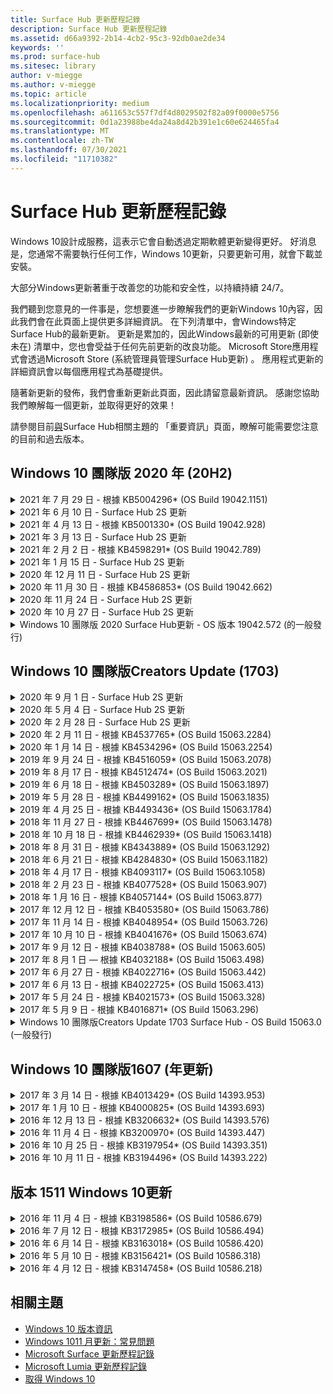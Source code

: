 ```yaml
---
title: Surface Hub 更新歷程記錄
description: Surface Hub 更新歷程記錄
ms.assetid: d66a9392-2b14-4cb2-95c3-92db0ae2de34
keywords: ''
ms.prod: surface-hub
ms.sitesec: library
author: v-miegge
ms.author: v-miegge
ms.topic: article
ms.localizationpriority: medium
ms.openlocfilehash: a611653c557f7df4d8029502f82a09f0000e5756
ms.sourcegitcommit: 0d1a23988be4da24a8d42b391e1c60e624465fa4
ms.translationtype: MT
ms.contentlocale: zh-TW
ms.lasthandoff: 07/30/2021
ms.locfileid: "11710382"
---
```

# <a name="surface-hub-update-history"></a>Surface Hub 更新歷程記錄

Windows 10設計成服務，這表示它會自動透過定期軟體更新變得更好。 好消息是，您通常不需要執行任何工作，Windows 10更新，只要更新可用，就會下載並安裝。

大部分Windows更新著重于改善您的功能和安全性，以持續持續 24/7。

我們聽到您意見的一件事是，您想要進一步瞭解我們的更新Windows 10內容，因此我們會在此頁面上提供更多詳細資訊。 在下列清單中，會Windows特定Surface Hub的最新更新。 更新是累加的，因此Windows最新的可用更新 (即使未在) 清單中，您也會受益于任何先前更新的改良功能。 Microsoft Store應用程式會透過Microsoft Store (系統管理員管理Surface Hub更新) 。 應用程式更新的詳細資訊會以每個應用程式為基礎提供。

隨著新更新的發佈，我們會重新更新此頁面，因此請留意最新資訊。 感謝您協助我們瞭解每一個更新，並取得更好的效果！

請參閱目前[與](https://support.microsoft.com/products/surface-devices/surface-hub)Surface Hub相關主題的 「重要資訊」頁面，瞭解可能需要您注意的目前和過去版本。

## <a name="windows-10-team-2020-update-20h2"></a>Windows 10 團隊版 2020 年 (20H2) 

<details>
<summary>2021 年 7 月 29 日 - 根據 KB5004296* (OS Build 19042.1151) </summary>

此更新包含Surface Hub品質改進和安全性修正。 更新歷程記錄Surface Hub尚未概述的Windows 10[更新](https://support.microsoft.com/help/4581839/windows-10-update-history)，包括：

* 更新至「收集記錄」功能，以 csv 格式Windows診斷資料。
* 修正此問題，可確保結束會話清理完全移除所有與 Edge Chromium。
* 改善使用 Azure AD 加入 Surface Hub 時，使用 Azure AD 連接 Surface Hub 的一些Authenticator情況。

請參閱[管理Surface Hub指南](/surface-hub/)，以啟用/停用裝置功能和服務。 *[KB5004296](https://support.microsoft.com/help/5004296)
</details>

<details>
<summary>2021 年 6 月 10 日 - Surface Hub 2S 更新</summary>

此更新適用于 2S Surface Hub，並提供以下所述的驅動程式和固件更新：

* Surface UEFI 更新 - 694.3751.768.0
  * 解決重大安全性弱點並改善系統穩定性。
* Surface ME 固件更新 - 11.8.86.3877
  * 解決重大安全性弱點並改善系統穩定性。
* Intel (R) 管理引擎介面驅動程式 - 2102.100.0.1044
  * 解決重大安全性弱點並改善系統穩定性。
</details>

<details>
<summary>2021 年 4 月 13 日 - 根據 KB5001330* (OS Build 19042.928) </summary>

此更新包含Surface Hub品質改進和安全性修正。 更新歷程記錄Surface Hub尚未概述的Windows 10[更新](https://support.microsoft.com/help/4581839/windows-10-update-history)，包括：

* 解決部分裝置只Surface Hub每月安裝安全性更新Windows，而非所有累積更新Windows的問題。

請參閱[管理Surface Hub指南](/surface-hub/)，以啟用/停用裝置功能和服務。 *[KB5001330](https://support.microsoft.com/help/5001330)
</details>

<details>
<summary>2021 年 3 月 13 日 - Surface Hub 2S 更新</summary>

此更新適用于 2S Surface Hub，並提供以下所述的驅動程式和固件更新：

* Intel (R) 藍牙驅動程式 - 22.30.0.4
  * 改善系統安全性與穩定性。
* Intel (R) 圖形驅動程式 - 27.20.100.8682
  * 改善系統安全性與穩定性。
* Intel (R) Wi-Fi驅動程式 - 22.30.0.11
  * 改善系統安全性與穩定性。
</details>

<details>
<summary>2021 年 2 月 2 日 - 根據 KB4598291* (OS Build 19042.789) </summary>

此更新包含Surface Hub品質改進和安全性修正。 更新歷程記錄Surface Hub尚未概述的Windows 10[更新](https://support.microsoft.com/help/4581839/windows-10-update-history)，包括：

* 修正當裝置帳戶的 UPN 不等於其 SMTP 時Exchange日曆同步處理功能。
* 新增系統管理員在日曆同步處理期間停用新式驗證Exchange。
* 確保Surface Hub啟用「使用裝置帳號憑證」功能後，系統不會提示使用者輸入 Proxy 認證。
* 解決當使用Windows要求驗證的 Proxy 時，更新和市Windows更新檢查永遠不會完成的問題。
* 改善有線使用連線 App 的可靠性。

請參閱[管理Surface Hub指南](/surface-hub/)，以啟用/停用裝置功能和服務。 *[KB4598291](https://support.microsoft.com/help/4598291)
</details>

<details>
<summary>2021 年 1 月 15 日 - Surface Hub 2S 更新</summary>

此更新適用于 2S Surface Hub，並提供以下所述的驅動程式和固件更新：

* Surface SMC 固件更新 - 3.93.139.0
* Surface UEFI 更新 - 694.3473.768.0
</details>

<details>
<summary>2020 年 12 月 11 日 - Surface Hub 2S 更新</summary>

此更新適用于 2S Surface Hub，並提供以下所述的驅動程式和固件更新：

* Surface SMC 固件更新 - 3.92.139.0
* Surface UEFI 更新 - 694.3447.768.0
</details>

<details>
<summary>2020 年 11 月 30 日 - 根據 KB4586853* (OS Build 19042.662) </summary>

此更新包含Surface Hub品質改進和安全性修正。 更新歷程記錄Surface Hub尚未概述的Windows 10[更新](https://support.microsoft.com/help/4581839/windows-10-update-history)，包括：

* 更新至隱私權設定頁面，以提供其他選項。
* 解決已啟動的會議未顯示在歡迎/開始畫面上的問題。
* 解決非美國地區設置雲端修復的問題。
* 商務用 Skype
  * 改善方向音訊效果。
  * 在通話期間使用觸控筆時，減少「點商務用 Skype音效。
* 提高註冊測試人員計畫Windows的可靠性。
* 改善小組Windows的可靠性。

請參閱[管理Surface Hub指南](/surface-hub/)，以啟用/停用裝置功能和服務。 *[KB4586853](https://support.microsoft.com/help/4586853)
</details>

<details>
<summary>2020 年 11 月 24 日 - Surface Hub 2S 更新</summary>

此更新適用于 2S Surface Hub，並提供以下所述的驅動程式和固件更新：

* Surface SMC 固件更新 - 3.91.139.0
  * 改善已連接的待命可靠性。
* Surface Touch 固件更新 - 3.91.139.0
  * 改善已連接的備用觸控回應。
* Surface USB 音訊固件更新 - 3.91.139.0
* Surface 觸控筆固件更新 - 3.91.139.0
</details>

<details>
<summary>2020 年 10 月 27 日 - Surface Hub 2S 更新</summary>

此更新適用于 2S Surface Hub，並提供以下所述的驅動程式和固件更新：

* Surface System 匯總器固件更新 - 4.14.139.0
* Surface UEFI 更新 - 694.3386.768.0
</details>

<details>
<summary>Windows 10 團隊版 2020 Surface Hub更新 - OS 版本 19042.572 (的一般發行) </summary>

此更新包含Surface Hub品質改進和安全性修正。 Surface Hub更新歷程記錄中尚未概述的 Windows 10 重要更新[](https://support.microsoft.com/help/4581839/windows-10-update-history)，會記錄在 「Windows 10 團隊版[2020](/surface-hub/surface-hub-2020-update-whats-new)Update 的新增功能」頁面上。

請參閱 「安裝[2020](/surface-hub/surface-hub-2020-update)Windows 10 團隊版更新」頁面，以進一步瞭解地區、發佈方式及裝置類型的更新可用性。
</details>

## <a name="windows-10-team-creators-update-1703"></a>Windows 10 團隊版Creators Update (1703) 

<details>
<summary>2020 年 9 月 1 日 - Surface Hub 2S 更新</summary>

此更新適用于 2S Surface Hub，並提供以下所述的驅動程式和固件更新：

* Surface SMC 固件更新 - 1.177.139.0
  * 改善欄位修復案例。
* Surface SSD 固件更新 - 5.14.139.0
  * 改善系統穩定性。
* Surface Serial Hub 驅動程式 - 9.40.139.0
  * 改善系統穩定性。
</details>

<details>
<summary>2020 年 5 月 4 日 - Surface Hub 2S 更新</summary>

此更新適用于 2S Surface Hub，並提供以下所述的驅動程式和固件更新：

* Surface USB 音訊磁碟機 - 15.3.6.0
  * 改善方向音訊效果。
* Intel (R) 顯示音訊驅動程式 - 10.27.0.5
  * 改善螢幕分享案例。
* Intel (R) 圖形驅動程式 - 26.20.100.7263
  * 改善系統穩定性。
* Surface System 驅動程式 - 1.7.139.0
  * 改善系統穩定性。
* Surface SMC 固件更新 - 1.176.139.0
  * 改善系統穩定性。
</details>

<details>
<summary>2020 年 2 月 28 日 - Surface Hub 2S 更新</summary>

此更新適用于 2S Surface Hub，並提供以下所述的驅動程式和固件更新：

* Surface 整合驅動程式 - 13.46.139.0 
  * 改善顯示亮度案例。
* Intel (管理) 介面驅動程式 - 1914.12.0.1256
  * 改善系統穩定性。
* Surface SMC 固件更新 - 1.161.139.0
  * 改善觸控筆電池的電池使用效果。
* Surface UEFI 更新 - 694.2938.768.0
  * 改善系統穩定性。
</details>

<details>
<summary>2020 年 2 月 11 日 - 根據 KB4537765* (OS Build 15063.2284) </summary>

此更新包含Surface Hub品質改進和安全性修正。 更新歷程記錄Surface Hub尚未概述的Windows 10[更新](https://support.microsoft.com/help/4018124/windows-10-update-history)，包括：

* 解決中心 2S 在通話期間無法讓其他參與者聽到商務用 Skype的問題。
* 改善某些阿拉伯文、希伯來文和其他 RTL 語言使用案例的可靠性，Surface Hub。

請參閱[管理Surface Hub指南](/surface-hub/)，以啟用/停用裝置功能和服務。
*[KB4537765](https://support.microsoft.com/help/4537765)
</details>

<details>
<summary>2020 年 1 月 14 日 - 根據 KB4534296* (OS Build 15063.2254) </summary>

此更新包含Surface Hub品質改進和安全性修正。 更新歷程記錄Surface Hub尚未概述的Windows 10[更新](https://support.microsoft.com/help/4018124/windows-10-update-history)，包括：

* 解決 2S 的記錄集合Microsoft Surface Hub問題。

請參閱[管理Surface Hub指南](/surface-hub/)，以啟用/停用裝置功能和服務。
*[KB4534296](https://support.microsoft.com/help/4534296)
</details>

<details>
<summary>2019 年 9 月 24 日 - 根據 KB4516059* (OS Build 15063.2078) </summary>

此更新包含Surface Hub品質改進和安全性修正。 更新歷程記錄Surface Hub尚未概述的Windows 10[更新](https://support.microsoft.com/help/4018124/windows-10-update-history)，包括：

 * 更新至 Surface Hub 2S 修復設定頁面，以正確反映復原選項。
 * 更新至 Surface Hub 2S 歡迎畫面，以改善裝置可識別性。
 * 已解決小組Windows畫面背景顯示不正確的問題。
 * 已解決使用 MDM 策略進行配置的開始功能表版面配置持續性問題。
 * 已修正流覽Microsoft Edge網站時發生之問題。
 * 已修正商務用 Skype全螢幕模式進行展示時發生的問題。

請參閱[管理Surface Hub指南](/surface-hub/)，以啟用/停用裝置功能和服務。
*[KB4503289](https://support.microsoft.com/help/4503289)
</details>

<details>
<summary>2019 年 8 月 17 日 - 根據 KB4512474* (OS Build 15063.2021) </summary>

此更新包含Surface Hub品質改進和安全性修正。 更新歷程記錄Surface Hub尚未概述的Windows 10[更新](https://support.microsoft.com/help/4018124/windows-10-update-history)，包括：

 * 確保中樞 2S 上的 「視像外」預設為「重複」模式。
 * 改善某些阿拉伯文語言使用案例的可靠性Surface Hub。

請參閱[管理Surface Hub指南](/surface-hub/)，以啟用/停用裝置功能和服務。
*[KB4503289](https://support.microsoft.com/help/4503289)
 </details>

<details>
<summary>2019 年 6 月 18 日 - 根據 KB4503289* (OS Build 15063.1897) </summary>

此更新包含Surface Hub品質改進和安全性修正。 更新歷程記錄Surface Hub尚未概述的Windows 10[更新](https://support.microsoft.com/help/4018124/windows-10-update-history)，包括：

* 解決使用者無法以 Microsoft Surface Hub 帳戶Azure Active Directory的問題。 發生此問題是因為上一個會話沒有成功結束。
* 新增 TLS 1.2 與身分識別提供者的連Exchange裝置帳戶設定案例。
* 改善 Hub 2S 上硬體診斷 App 可靠性的修正程式。 
* 修正以改善中樞 2S 上第一次執行設定體驗的一致性。 

請參閱[管理Surface Hub指南](/surface-hub/)，以啟用/停用裝置功能和服務。
*[KB4503289](https://support.microsoft.com/help/4503289)
</details>

<details>
<summary>2019 年 5 月 28 日 - 根據 KB4499162* (OS Build 15063.1835) </summary>

此更新包含Surface Hub品質改進和安全性修正。 更新歷程記錄Surface Hub尚未概述的Windows 10[更新](https://support.microsoft.com/help/4018124/windows-10-update-history)，包括：

* 確保Surface Hub啟用「使用裝置帳號憑證」功能後，系統不會提示使用者輸入 Proxy 認證。
* 解決由於音訊/視Skype沒有使用正確的 Proxy 而定期失敗的問題。
* 新增 TLS 1.2 商務用 Skype。
* 解決當伺服器已停用 TLS 1.0 Skype TLS 1.1 時Skype用戶端的 SIP 連接失敗。

請參閱[管理Surface Hub指南](/surface-hub/)，以啟用/停用裝置功能和服務。
*[KB4499162](https://support.microsoft.com/help/4499162)
</details>

<details>
<summary>2019 年 4 月 25 日 - 根據 KB4493436* (OS Build 15063.1784) </summary>

此更新包含Surface Hub品質改進和安全性修正。 更新歷程記錄Surface Hub尚未概述的Windows 10[更新](https://support.microsoft.com/help/4018124/windows-10-update-history)，包括：

* 解決部分已連接到該裝置之 USB 裝置之視Surface Hub。

請參閱[管理Surface Hub指南](/surface-hub/)，以啟用/停用裝置功能和服務。
*[KB4493436](https://support.microsoft.com/help/4493436)
</details>

<details>
<summary>2018 年 11 月 27 日 - 根據 KB4467699* (OS Build 15063.1478) </summary>

此更新包含Surface Hub品質改進和安全性修正。 更新歷程記錄Surface Hub尚未概述的Windows 10[更新](https://support.microsoft.com/help/4018124/windows-10-update-history)，包括：

* 解決某些使用者無法Signing-In「我的會議和檔案」的問題。

請參閱[管理Surface Hub指南](/surface-hub/)，以啟用/停用裝置功能和服務。
*[KBKB4467699](https://support.microsoft.com/help/KB4467699)
</details>

<details>
<summary>2018 年 10 月 18 日 - 根據 KB4462939* (OS Build 15063.1418) </summary>

此更新包含Surface Hub品質改進和安全性修正。 更新歷程記錄Surface Hub尚未概述的Windows 10[更新](https://support.microsoft.com/help/4018124/windows-10-update-history)，包括：

* 商務用 Skype修正程式： 
  * 解決商務用 Skype從睡眠狀態繼續時的連接問題
  * 解決商務用 Skype連接到網際網路時的網路連接問題
  * 解決商務用 Skype搜尋目錄中的使用者時發生當機的問題
* 解決中心在企業 Proxy 環境中錯誤報表「無網際網路連接」的問題。
* 已執行一項功能，讓客戶能夠加入宣告新的 Whiteboard 體驗。

請參閱[管理Surface Hub指南](/surface-hub/)，以啟用/停用裝置功能和服務。
*[KB4462939](https://support.microsoft.com/help/4462939)
</details>

<details>
<summary>2018 年 8 月 31 日 - 根據 KB4343889* (OS Build 15063.1292) </summary>

此更新包含Surface Hub品質改進和安全性修正。 更新歷程記錄Surface Hub尚未概述的Windows 10[更新](https://support.microsoft.com/help/4018124/windows-10-update-history)，包括：

* 新增支援Microsoft Teams
* 解決 Intune 註冊的任務管理問題
* 可讓系統管理員停用中樞的立即訊息和電子郵件服務
* 適用于應用程式的其他錯誤修正Surface Hub 商務用 Skype可靠性改進

請參閱[管理Surface Hub指南](/surface-hub/)，以啟用/停用裝置功能和服務。
*[KB4343889](https://support.microsoft.com/help/4343889)
</details>

<details>
<summary>2018 年 6 月 21 日 - 根據 KB4284830* (OS Build 15063.1182) </summary>

此更新包含Surface Hub品質改進和安全性修正。 更新歷程記錄Surface Hub尚未概述的Windows 10[更新，](https://support.microsoft.com/help/4018124/windows-10-update-history)包括：

* 支援 EMEA GDPR 需求的遙測變更

請參閱[管理Surface Hub指南](/surface-hub/)，以啟用/停用裝置功能和服務。
*[KB4284830](https://support.microsoft.com/help/KB4284830)
</details>

<details>
<summary>2018 年 4 月 17 日 - 根據 KB4093117* (OS Build 15063.1058) </summary>

此更新包含Surface Hub品質改進和安全性修正。 更新歷程記錄Surface Hub尚未概述的Windows 10[更新，](https://support.microsoft.com/help/4018124/windows-10-update-history)包括：

* 解決有線投影問題
* 啟用特定 MDM 管理 (行動裝置管理) 更新
* 解決國際電話的電話撥號器問題
* 解決 2 個 Surface Hub 加入同一個會議時的圖像解析度問題
* 解決 OMS (管理套件) 憑證處理錯誤
* 解決會話結束時清理時的安全性問題
* 將 Miracast 149 到 165 Surface Hub指定給通道 149 時，可解決此問題
  * 由於地區政府法規，149 到 165 頻道在歐洲、日本或以色列仍然無法使用

請參閱[管理Surface Hub指南](/surface-hub/)，以啟用/停用裝置功能和服務。
*[KB4093117](https://support.microsoft.com/help/4093117)
</details>

<details>
<summary>2018 年 2 月 23 日 - 根據 KB4077528* (OS Build 15063.907) </summary>

此更新包含Surface Hub品質改進和安全性修正。 更新歷程記錄Surface Hub尚未概述的Windows 10[更新，](https://support.microsoft.com/help/4018124/windows-10-update-history)包括：

* 已解決 MDM 設定未正確使用的問題
* 改良的清理程式

請參閱[管理Surface Hub指南](/surface-hub/)，以啟用/停用裝置功能和服務。
*[KB4077528](https://support.microsoft.com/help/4077528)
</details>

<details>
<summary>2018 年 1 月 16 日 - 根據 KB4057144* (OS Build 15063.877) </summary>

此更新包含Surface Hub品質改進和安全性修正。 更新歷程記錄Surface Hub尚未概述的Windows 10[更新，](https://support.microsoft.com/help/4018124/windows-10-update-history)包括：

* 新增透過 MDM 管理開始功能表磚版面配置的功能
* 修正密碼旋轉配置的 MDM 錯誤

請參閱[管理Surface Hub指南](/surface-hub/)，以啟用/停用裝置功能和服務。
*[KB4057144](https://support.microsoft.com/help/4057144)
</details>

<details>
<summary>2017 年 12 月 12 日 - 根據 KB4053580* (OS Build 15063.786) </summary>

此更新包含Surface Hub品質改進和安全性修正。 更新歷程記錄Surface Hub尚未概述的Windows 10[更新，](https://support.microsoft.com/help/4018124/windows-10-update-history)包括：

* 解決通話期間相機視訊 (或閃爍) 或商務用 Skype閃爍
* 解決通知中心 SSD 識別碼問題

請參閱[管理Surface Hub指南](/surface-hub/)，以啟用/停用裝置功能和服務。
*[KB4053580](https://support.microsoft.com/help/4053580)
</details>

<details>
<summary>2017 年 11 月 14 日 - 根據 KB4048954* (OS Build 15063.726) </summary>

此更新包含Surface Hub品質改進和安全性修正。 更新歷程記錄Surface Hub尚未概述的Windows 10[更新，](https://support.microsoft.com/help/4018124/windows-10-update-history)包括：

* 功能更新可讓客戶使用 MDM 策略啟用 802.1x 有線網路驗證。
* 功能更新可讓使用者在開啟檔案時動態選取他們所選擇的應用程式。
* 修正此問題，以確保結束會話清理完全移除使用者帳戶與裝置之間的所有連接。
* 改善清理時間及Miracast修正。
* 介紹臨時會議期間的簡易驗證使用方式。
* 修正程式，確保服務元件使用跨裝置所配置的同一個 Proxy。
* 減少並更徹底保護裝置傳送的遙測，降低頻寬使用量。
* 啟用一項功能，讓使用者在會議結束後提供意見回饋給 Microsoft。

請參閱[管理Surface Hub指南](/surface-hub/)，以啟用/停用裝置功能和服務。
*[KB4048954](https://support.microsoft.com/help/4048954)
</details>

<details>
<summary>2017 年 10 月 10 日 - 根據 KB4041676* (OS Build 15063.674) </summary>

此更新包含Surface Hub品質改進和安全性修正。 更新歷程記錄Surface Hub尚未概述的Windows 10[更新，](https://support.microsoft.com/help/4018124/windows-10-update-history)包括：

* 商務用 Skype
  * 解決從睡眠狀態繼續時需要重新開機裝置的問題。
  * 修正外部連絡人無法透過線上中心帳戶Skype的問題。
* PowerPoint
  * 修正某些簡報無法PowerPoint中心的問題。
* 一般
  * 修正系統管理員無法停用 USB 埠的問題。

*[KB4041676](https://support.microsoft.com/help/4041676)
</details>

<details>
<summary>2017 年 9 月 12 日 - 根據 KB4038788* (OS Build 15063.605)  </summary>

此更新包含Surface Hub品質改進和安全性修正。 更新歷程記錄Surface Hub尚未概述的Windows 10[更新，](https://support.microsoft.com/help/4018124/windows-10-update-history)包括：

* 安全性
  * 解決裝置從睡眠喚醒時 Bitlocker 的問題。
* 一般
  * 減少裝置健康情況遙測的頻率/數量，改善系統性能。
  * 修正裝置無法收集系統記錄的問題。

*[KB4038788](https://support.microsoft.com/help/4038788)
</details>

<details>
<summary>2017 年 8 月 1 日 — 根據 KB4032188* (OS Build 15063.498) </summary>

* 商務用 Skype 
  * 解決商務用 Skype Sign-In問題，需要重試或系統重新開機。
  * 解決商務用 Skype無法正確顯示會議時間的問題。
  * 改善可靠性Surface Hub 商務用 Skype修正程式。

*[KB4032188](https://support.microsoft.com/help/4032188)
</details>

<details>
<summary>2017 年 6 月 27 日 - 根據 KB4022716* (OS Build 15063.442) </summary>

此更新包含Surface Hub品質改進和安全性修正。 更新歷程記錄Surface Hub尚未概述的Windows 10[更新，](https://support.microsoft.com/help/4018124/windows-10-update-history)包括：

* 解決 NVIDIA 驅動程式當機問題，可能需要睡眠 84" Surface Hub關閉電源，需要手動重新開機。
* 已解決某些 App 無法在 84" Surface Hub。

*[KB4022716](https://support.microsoft.com/help/4022716)
</details>

<details>
<summary>2017 年 6 月 13 日 - 根據 KB4022725* (OS Build 15063.413) </summary>

此更新包含Surface Hub品質改進和安全性修正。 更新歷程記錄Surface Hub尚未概述的Windows 10[更新，](https://support.microsoft.com/help/4018124/windows-10-update-history)包括：

* 一般
  * 已解決手寫筆的手寫筆刪除問題
  * 已解決導致延長「清理」會議時間的問題

*[KB4022725](https://support.microsoft.com/help/4022725)
</details>

<details>
<summary>2017 年 5 月 24 日 - 根據 KB4021573* (OS Build 15063.328) </summary>

此更新包含Surface Hub品質改進和安全性修正。 更新歷程記錄Surface Hub尚未概述的Windows 10[更新，](https://support.microsoft.com/help/4018124/windows-10-update-history)包括：

* 一般
  * 已解決更新問題期間 Proxy 設定保留的問題

*[KB4021573](https://support.microsoft.com/help/4021573)
</details>

<details>
<summary>2017 年 5 月 9 日 - 根據 KB4016871* (OS Build 15063.296) </summary>

此更新包含Surface Hub品質改進和安全性修正。 更新歷程記錄Surface Hub尚未概述的Windows 10[更新](https://support.microsoft.com/help/4018124/windows-10-update-history)，包括：

* 一般
  * 已解決睡眠/喚醒週期問題
  * 已解決數個重設及修復問題
  * 已解決更新歷程記錄選項卡問題
  * 已Miracast服務啟動問題
* 應用程式
  * 修正應用程式套件更新錯誤

*[KB4016871](https://support.microsoft.com/help/4016871)
</details>

<details>
<summary>Windows 10 團隊版Creators Update 1703 Surface Hub - OS Build 15063.0 (一般發行) </summary>

此更新包含Surface Hub品質改進和安全性修正。 更新歷程記錄Surface Hub尚未概述的Windows 10[更新](https://support.microsoft.com/help/4018124/windows-10-update-history)，包括：

* 不斷演進大型螢幕體驗 
  * 改良歡迎與開始中的會議導車
  * 直接從會議加入會議並結束[開始] 功能表
  * App 可在會話期間使用更多螢幕
  * 簡化Skype控制項
  * 改良提供意見回饋的機制
* 存取我的個人內容*
  * 歡迎或開始的個人單一登入
  * 直接從會議加入會議並結束[開始] 功能表
  * 直接從開始商務用 OneDrive存取個人檔案
  * 預先填好出席者登錄
  * 使用「Authenticator」應用程式簡化驗證流程**
* 部署&可管理性 
  * 透過大量布備簡化的 OOBE 體驗
  * 雲端式裝置修復服務
  * Enterprise用戶端憑證支援
  * 改良的 Proxy 認證支援
  * 新增和/Skype QoS (服務品質) 支援
  * 新增了在裝置中設定預設設定
  * 改良的 MDM 支援Surface Hub[設定](/surface-hub/remote-surface-hub-management)
* 改良安全性 
  * 新增了僅將 USB 磁片磁碟機限制為 BitLocker 的能力
  * 新增透過 MDM 停用 USB 埠的功能
  * 新增在超時時停用「繼續會話」功能的功能
  * 新增有線 802.1x 支援
* 音訊和投影
  * Dolby Audio "Human Speaker" 增強功能
  * 在通話期間使用觸控筆時減少「點商務用 Skype」音效
  * 新增基礎結構Miracast支援
* 可靠性與績效修正
  * 已解決數個重設及修復問題
  * 解決Surface Hub Exchange使用用戶端憑證時驗證問題
  * 改善Wi-Fi網路連接和認證穩定性
  * 修正Miracast播放期間出現音訊彈出和同步處理問題的問題
  * 已包含設定以停用自動連接行為

*單一登入功能需要使用 Office365 和 商務用 OneDrive **請參閱系統管理指南以尋找服務需求

</details>

## <a name="windows-10-team-anniversary-update-1607"></a>Windows 10 團隊版1607 (年更新) 

<details>
<summary>2017 年 3 月 14 日 - 根據 KB4013429* (OS Build 14393.953) </summary>

此更新包含Surface Hub品質改進和安全性修正。 更新歷程記錄Surface Hub尚未概述的Windows 10[更新](https://support.microsoft.com/help/4018124/windows-10-update-history)，包括：

* 一般
  * 檔案檔案管理器的安全性修正程式，以防止流覽至受限制的檔案位置
* 商務用 Skype
  * 修正遠端桌面螢幕共用期間延遲的問題

*[KB4013429](https://support.microsoft.com/help/4013429)
</details>

<details>
<summary>2017 年 1 月 10 日 - 根據 KB4000825* (OS Build 14393.693) </summary>

此更新包含Surface Hub品質改進和安全性修正。 更新歷程記錄Surface Hub尚未概述的Windows 10[更新](https://support.microsoft.com/help/4018124/windows-10-update-history)，包括：

* 已啟用 106/109 鍵盤配置選項，以用於實體日文鍵盤

*[KB4000825](https://support.microsoft.com/help/4000825)
</details>

<details>
<summary>2016 年 12 月 13 日 - 根據 KB3206632* (OS Build 14393.576) </summary>

此更新包含Surface Hub品質改進和安全性修正。 更新歷程記錄Surface Hub尚未概述的Windows 10[更新](https://support.microsoft.com/help/4018124/windows-10-update-history)，包括：

* 解決有線連接音訊失真問題

*[KB3206632](https://support.microsoft.com/help/3206632)
</details>

<details>
<summary>2016 年 11 月 4 日 - 根據 KB3200970* (OS Build 14393.447) </summary>

此更新適用于 Windows 10 團隊版 1607 (版本 1607) 更新Surface Hub包括品質改進和安全性修正。 更新歷程記錄Surface Hub尚未概述的Windows 10[更新](https://support.microsoft.com/help/4018124/windows-10-update-history)，包括：

* 商務用 Skype錯誤修正程式以改善可靠性

*[KB3200970](https://support.microsoft.com/help/3200970)
</details>

<details>
<summary>2016 年 10 月 25 日 - 根據 KB3197954* (OS Build 14393.351) </summary>

此更新包含Surface Hub品質改進和安全性修正。 更新歷程記錄Surface Hub尚未概述的Windows 10[更新](https://support.microsoft.com/help/4018124/windows-10-update-history)，包括：

* 在 OS 和Bios 中啟用新的睡眠功能，Surface Hub降低電源消耗並改善長期可靠性
* 一般
  * 解決螢幕小鍵盤有時不會出現的情況
  * 解決開啟排定會議時偶爾會發生的 Whiteboard 應用程式班次
  * 解決在裝置重設之後，系統管理員無法變更本地系統管理員密碼的問題
  * 在裝置重設期間，BIOS 變更解決狀態欄追蹤的問題
  * 解決電源關閉問題的 UEFI 更新

*[KB3197954](https://support.microsoft.com/help/3197954)
</details>

<details>
<summary>2016 年 10 月 11 日 - 根據 KB3194496* (OS Build 14393.222) </summary>

此更新將 Windows 10 團隊版年更新Surface Hub，並包含品質改進和安全性修正。  (安裝之後，您的裝置將會執行 Windows 10 版本 1607。) 更新 Surface Hub 的金鑰更新 ，Windows 10 更新歷程記錄中尚未列出 ，包括[](https://support.microsoft.com/help/4018124/windows-10-update-history)：

* 商務用 Skype
  * 加入會議時提升的績效，包括使用聯盟帳戶加入會議時的問題
  * 視 (視 (VBSS) 現在可在 商務用 Skype 上Surface Hub
  * 5 分鐘閒置時間問題後已解決中斷連接的問題
  * 已Skype中心對中樞畫面共用失敗的問題
  * 改善影片Skype，包括：
    * 與多位視音訊簡報者開會時視音訊遺失
    * 通話期間視像裁剪
    * 未顯示其他參與者的外發通話視影片
  * 已解決 UPN 登錄錯誤的問題
  * 已解決在 SIP 通話中使用會話初始通訊協定 (撥號) 的問題
* 白板
  * 現在，使用者可以透過共用功能或OneDrive線上服務 (並回收白板) 
  * 改良從固定位置移除筆時啟動 Whiteboard
* 應用程式
  * 預先安裝OneDrive應用程式，以存取您的個人和工作檔案
  * 預先安裝的相片應用程式，以查看相片和影片
  * 預先安裝的 PowerBI 應用程式，以查看儀表板
  * Office應用程式 -Word、Excel、PowerPoint - 都已啟用筆墨功能
  * 目前Surface Hub支援 Flash 型網站
* 一般
  * 使用外部音訊裝置 (Surface Hub 的啟用音訊裝置選取) 
  * 在 DisplayPort 輸出連接器上啟用 HDCP 支援
  * 系統 UI 變更可用性優化的設定 (請參閱 [使用者及系統管理指南](https://www.microsoft.com/surface/support/surface-hub) 以進一步) 
  * 錯誤修正與績效優化，以加快Azure Active Directory程式
  * 大幅改善了重設和還原Surface Hub
  * Windows Defender已在設定中新增 UI
  * 改良 UX 觸控以開始
  * 支援超過 1080p 的無線投影，Miracast支援的裝置上
  * 已解決「沒有網際網路連接」和「約會可能已過期」的誤通知狀態
  * 改善螢幕小鍵盤的可靠性
  * 使用 Surface Hub Windows 映像&組& ICD (ICD) 建立 Surface Hub 部署套件的其他支援，以及改良的 Surface Hub 監控解決方案 (OMS) 

*[KB3194496](https://support.microsoft.com/help/3194496)
</details>

## <a name="updates-for-windows-10-version-1511"></a>版本 1511 Windows 10更新

<details>
<summary>2016 年 11 月 4 日 - 根據 KB3198586* (OS Build 10586.679) </summary>

此更新至 Windows 10 團隊版 (版本 1511) Surface Hub包括更新歷程記錄中概述的品質改進Windows 10[修正](https://support.microsoft.com/help/4018124/windows-10-update-history)。 此更新中Surface Hub特定專案。

*[KB3198586](https://support.microsoft.com/help/3198586)
</details>

<details>
<summary>2016 年 7 月 12 日 - 根據 KB3172985* (OS Build 10586.494) </summary>

此更新包括品質改進和安全性修正。 此更新中未推出新的作業系統功能。 更新歷程記錄Surface Hub (中尚未包含之Windows 10[變更](https://support.microsoft.com/help/4018124/windows-10-update-history)) 包括：

* 修正導致系統Windows的問題
* 修正導致重複 Edge 當機的問題
* 已修正導致關機前服務當機的問題
* 已修正會話後無法正確移除某些應用程式資料的問題
* 更新 Broadcom NFC 驅動程式以改善 NFC 性能
* 更新 Marvell Wi-Fi驅動程式以改善Miracast績效
* 更新 Nvidia 驅動程式以修正顯示錯誤，其中 84" Surface Hub顯示模糊或模糊的內容
* 許多商務用 Skype問題已修正，包括： 
  * 導致會議期間商務用 Skype中斷連接的問題
  * 當會議召集人使用聯盟組組時，使用者無法加入會議的問題
  * 啟用商務用 Skype應用程式共用
  * 導致應用程式Skype的問題
* 在 「設定」中新增提示，告知使用者如果裝置重設在完成之前中斷，作業系統可能會損壞

*[KB3172985](https://support.microsoft.com/help/3172985)
</details>

<details>
<summary>2016 年 6 月 14 日 - 根據 KB3163018* (OS Build 10586.420) </summary>

此更新包含Surface Hub品質改進和安全性修正。 此更新中未推出新的作業系統功能。 更新歷程記錄Surface Hub尚未概述的Windows 10[更新](https://support.microsoft.com/help/4018124/windows-10-update-history)，包括：

* 限制發行。 請參閱 2016 年 7 月 12 日 - [KB3172985](https://support.microsoft.com/en-us/help/3172985) (OS 版本 10586.494) 特定套件詳細資料Surface Hub。

*[KB3163018](https://support.microsoft.com/help/3163018)
</details>

<details>
<summary>2016 年 5 月 10 日 - 根據 KB3156421* (OS Build 10586.318) </summary>

此更新包含Surface Hub品質改進和安全性修正。 此更新中未推出新的作業系統功能。 更新歷程記錄Surface Hub尚未概述的Windows 10[更新](https://support.microsoft.com/help/4018124/windows-10-update-history)，包括：

* 已修正無法安裝特定市 (OneDrive) App 的問題
* 已修正導致觸控輸入在應用程式中停止回應的問題

*[KB3156421](https://support.microsoft.com/help/3156421)
</details>

<details>
<summary>2016 年 4 月 12 日 - 根據 KB3147458* (OS Build 10586.218) </summary>

此更新包含Surface Hub品質改進和安全性修正。 此更新中未推出新的作業系統功能。 更新歷程記錄Surface Hub尚未概述的Windows 10[更新](https://support.microsoft.com/help/4018124/windows-10-update-history)，包括：

* 已修正在會話之間無法正確重設音量的問題

*[KB3147458](https://support.microsoft.com/help/3147458)
</details>

## <a name="related-topics"></a>相關主題

* [Windows 10 版本資訊](https://go.microsoft.com/fwlink/p/?LinkId=724328)
* [Windows 1011 月更新：常見問題](https://windows.microsoft.com/windows-10/windows-update-faq)
* [Microsoft Surface 更新歷程記錄](https://go.microsoft.com/fwlink/p/?LinkId=724327)
* [Microsoft Lumia 更新歷程記錄](https://go.microsoft.com/fwlink/p/?LinkId=785968)
* [取得 Windows 10](https://go.microsoft.com/fwlink/p/?LinkId=616447)
